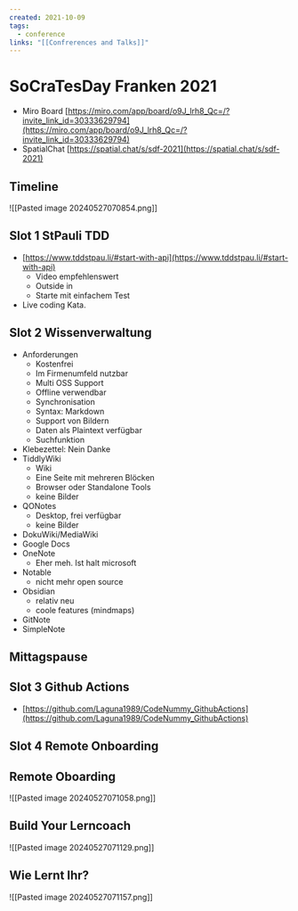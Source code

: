```yaml
---
created: 2021-10-09
tags:
  - conference
links: "[[Confrerences and Talks]]"
---
```

# SoCraTesDay Franken 2021

- Miro Board [https://miro.com/app/board/o9J_lrh8_Qc=/?invite_link_id=30333629794](https://miro.com/app/board/o9J_lrh8_Qc=/?invite_link_id=30333629794)
- SpatialChat [https://spatial.chat/s/sdf-2021](https://spatial.chat/s/sdf-2021)

## Timeline

![[Pasted image 20240527070854.png]]

## Slot 1 StPauli TDD

- [https://www.tddstpau.li/#start-with-api](https://www.tddstpau.li/#start-with-api)
    - Video empfehlenswert
    - Outside in
    - Starte mit einfachem Test
- Live coding Kata.

## Slot 2 Wissenverwaltung

- Anforderungen
    - Kostenfrei
    - Im Firmenumfeld nutzbar
    - Multi OSS Support
    - Offline verwendbar
    - Synchronisation
    - Syntax: Markdown
    - Support von Bildern
    - Daten als Plaintext verfügbar
    - Suchfunktion
- Klebezettel: Nein Danke
- TiddlyWiki
    - Wiki
    - Eine Seite mit mehreren Blöcken
    - Browser oder Standalone Tools
    - keine Bilder
- QONotes
    - Desktop, frei verfügbar
    - keine Bilder
- DokuWiki/MediaWiki
- Google Docs
- OneNote
    - Eher meh. Ist halt microsoft
- Notable
    - nicht mehr open source
- Obsidian
    - relativ neu
    - coole features (mindmaps)
- GitNote
- SimpleNote

## Mittagspause

## Slot 3 Github Actions

- [https://github.com/Laguna1989/CodeNummy_GithubActions](https://github.com/Laguna1989/CodeNummy_GithubActions)

## Slot 4 Remote Onboarding

## Remote Oboarding

![[Pasted image 20240527071058.png]]

## Build Your Lerncoach

![[Pasted image 20240527071129.png]]

## Wie Lernt Ihr?

![[Pasted image 20240527071157.png]]
